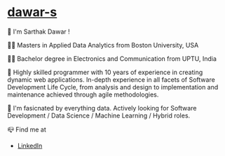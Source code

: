 # [dawar-s](https://github.com/dawar-s)

:wave: I'm Sarthak Dawar !

:man_student: Masters in Applied Data Analytics from Boston University, USA

:man_student: Bachelor degree in Electronics and Communication from UPTU, India

:office: Highly skilled programmer with 10 years of experience in creating dynamic web applications. In-depth experience in all facets of Software Development Life Cycle, from analysis and design to implementation and maintenance achieved through agile methodologies.

:eyes: I'm fasicnated by everything data. Actively looking for Software Development / Data Science / Machine Learning / Hybrid roles.

:mailbox_closed: Find me at 

- [LinkedIn](https://www.linkedin.com/in/sarthakdawar/)
